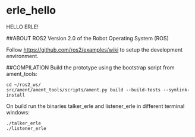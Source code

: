# erle_hello

HELLO ERLE!

##ABOUT ROS2
Version 2.0 of the Robot Operating System (ROS)

Follow https://github.com/ros2/examples/wiki to setup the development environment.

##COMPILATION
Build the prototype using the bootstrap script from ament_tools:
```
cd ~/ros2_ws/
src/ament/ament_tools/scripts/ament.py build --build-tests --symlink-install
```
On build run the binaries talker_erle and listener_erle in different terminal windows:
```
./talker_erle
./listener_erle
```

